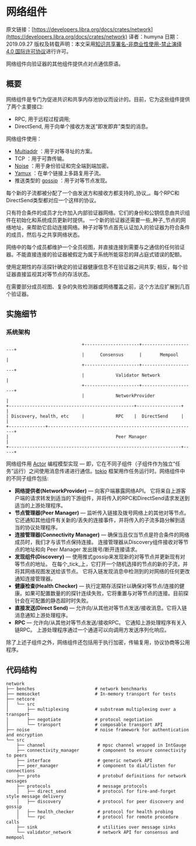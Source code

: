 # 网络组件

原文链接：[https://developers.libra.org/docs/crates/network](https://developers.libra.org/docs/crates/network)
译者：humyna
日期：2019.09.27
版权及转载声明：本文采用[知识共享署名-非商业性使用-禁止演绎 4.0 国际许可协议](https://creativecommons.org/licenses/by-nc-nd/4.0/)进行许可。

网络组件向验证器的其他组件提供点对点通信原语。

## 概要

网络组件是专门为促进共识和共享内存池协议而设计的。目前，它为这些组件提供了两个主要接口:

- RPC, 用于远程过程调用;
- DirectSend, 用于向单个接收方发送“即发即弃”类型的消息。

网络组件使用：

- [Multiaddr](https://multiformats.io/multiaddr/) ：用于对等寻址的方案。
- TCP ：用于可靠传输。
- [Noise](https://noiseprotocol.org/noise.html) ：用于身份验证和完全端到端加密。
- [Yamux](https://github.com/hashicorp/yamux/blob/master/spec.md) ：在单个链接上多路复用子流。
- 推送类型的 [gossip](https://en.wikipedia.org/wiki/Gossip_protocol) ：用于对等节点发现。

每个新的子流都被分配了一个由发送方和接收方都支持的_协议_。每个RPC和DirectSend类型都对应一个这样的协议。

只有符合条件的成员才允许加入内部验证器网络。它们的身份和公钥信息由共识组件在初始化和系统成员更新时提供。 一个新的验证器还需要一些_种子_节点的网络地址，来帮助它启动连接网络。种子对等节点首先认证加入的验证器为符合条件的成员，然后与之共享网络状态。

网络中的每个成员都维护一个全员视图，并直接连接到需要与之通信的任何验证器。不能直接连接的验证器被假定为属于系统所能容忍的拜占庭式错误的配额。

使用定期性的存活探针确定的验证器健康信息不在验证器之间共享; 相反，每个验证器直接监视其对等节点的存活状态。

在需要部分成员视图、复杂的失败检测器或网络覆盖之前，这个方法应扩展到几百个验证器。

## 实施细节

### 系统架构

```
                             +---------------------+---------------------+
                             |      Consensus      |       Mempool       |
                             +---------------------+---------------------+
                             |            Validator Network              |
                             +---------------------+---------------------+
                             |            NetworkProvider                |
+------------------------------------------------+-----------------+     |
| Discovery, health, etc     |            RPC    |  DirectSend     |     |
+--------------+---------------------------------------------------------+
|                                         Peer Manager                   |
+------------------------------------------------------------------+-----+
```

网络组件用 [Actor](https://en.wikipedia.org/wiki/Actor_model) 编程模型实现 — 即，它在不同子组件（子组件作为独立“任务”运行）之间使用消息传递进行通信。[tokio](https://tokio.rs/) 框架用作任务运行时。网络组件中的不同子组件包括:

- **网络提供者(NetworkProvider)** — 向客户端暴露网络API。 它将来自上游客户端的请求转发到适当的下游组件，并将传入的RPC和DirectSend请求发送到适当的上游处理程序。
- **节点管理器(Peer Manager)** — 监听传入链接及拨号网络上的其他对等节点。 它还通知其他组件有关新的/丢失的连接事件，并将传入的子流多路分解到适当的协议处理程序。
- **连接管理器(Connectivity Manager)** — 确保当且仅当节点是符合条件的网络成员时，我们才与该节点保持连接。 连接管理器从Discovery组件接收对等节点的地址和向 Peer Manager 发出拨号/断开连接请求。
- **发现组件(Discovery)** — 使用推式gossip来发现新的对等节点并更新现有对等节点的地址。 在每个_tick_上，它打开一个随机选择的节点的新的子流，并将其网络视图发送给该节点。 它将入链发现消息中检测到的对网络的任何更改通知连接管理器。
- **健康检查(Health Checker)** — 执行定期存活探针以确保对等节点/连接的健康。如果可配置数量的的探针连续失败，它将重置与对等节点的连接。目前探针会在可配置的静态超时时失败。
- **直接发送(Direct Send)** — 允许向/从其他对等节点发送/接收消息。它将入链消息通知上游处理程序。
- **RPC** — 允许向/从其他对等节点发送/接收RPC。 它通知上游处理程序有关入链RPC。 上游处理程序通过一个通道可以向调用方发送序列化响应。

 除了上述子组件之外，网络组件还包括用于执行加密，传输复用，协议协商等公用程序。

## 代码结构

```
network
├── benches                       # network benchmarks
├── memsocket                     # In-memory transport for tests
├── netcore
│   └── src
│       ├── multiplexing          # substream multiplexing over a transport
│       ├── negotiate             # protocol negotiation
│       └── transport             # composable transport API
├── noise                         # noise framework for authentication and encryption
└── src
    ├── channel                    # mpsc channel wrapped in IntGauge
    ├── connectivity_manager       # component to ensure connectivity to peers
    ├── interface                  # generic network API
    ├── peer_manager               # component to dial/listen for connections
    ├── proto                      # protobuf definitions for network messages
    ├── protocols                  # message protocols
    │   ├── direct_send            # protocol for fire-and-forget style message delivery
    │   ├── discovery              # protocol for peer discovery and gossip
    │   ├── health_checker         # protocol for health probing
    │   └── rpc                    # protocol for remote procedure calls
    ├── sink                       # utilities over message sinks
    └── validator_network          # network API for consensus and mempool
```

